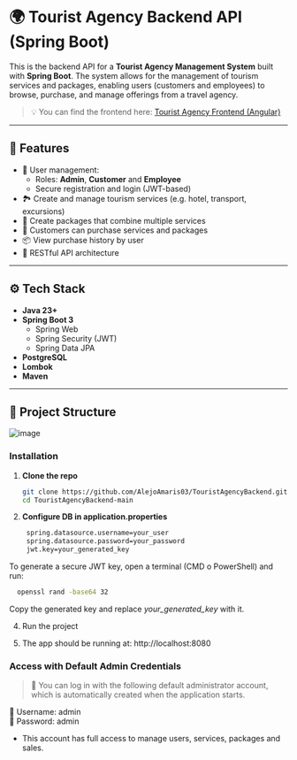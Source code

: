 # 🌍 Tourist Agency Backend API (Spring Boot)

This is the backend API for a **Tourist Agency Management System** built with **Spring Boot**. The system allows for the management of tourism services and packages, enabling users (customers and employees) to browse, purchase, and manage offerings from a travel agency.

> 💡 You can find the frontend here: [Tourist Agency Frontend (Angular)](https://github.com/AlejoAmaris03/TouristAgencyFrontend)

---

## 📌 Features

- 👥 User management:
  - Roles: **Admin**, **Customer** and **Employee**
  - Secure registration and login (JWT-based)
- 🏞️ Create and manage tourism services (e.g. hotel, transport, excursions)
- 🧳 Create packages that combine multiple services
- 🛒 Customers can purchase services and packages
- 📦 View purchase history by user
- 📄 RESTful API architecture

---

## ⚙️ Tech Stack

- **Java 23+**
- **Spring Boot 3**
  - Spring Web
  - Spring Security (JWT)
  - Spring Data JPA
- **PostgreSQL**
- **Lombok**
- **Maven**

---

## 📁 Project Structure
![image](https://github.com/user-attachments/assets/7537d85b-1241-4603-90a8-4700cced9816)

### Installation

1. **Clone the repo**
   ```bash
   git clone https://github.com/AlejoAmaris03/TouristAgencyBackend.git
   cd TouristAgencyBackend-main

2. **Configure DB in application.properties**
   ```bash
    spring.datasource.username=your_user
    spring.datasource.password=your_password
    jwt.key=your_generated_key
  To generate a secure JWT key, open a terminal (CMD o PowerShell) and run:
  ```bash
    openssl rand -base64 32
  ```
  Copy the generated key and replace *your_generated_key* with it.

4. Run the project

5. The app should be running at: http://localhost:8080

### Access with Default Admin Credentials
  > 📝 You can log in with the following default administrator account, which is automatically created when the application starts.

👤 Username: admin  
🔑 Password: admin
 
- This account has full access to manage users, services, packages and sales.
